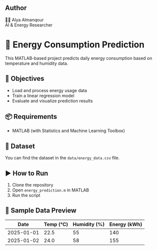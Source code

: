 ## Author
👩‍💻 Alya Almanqour  
AI & Energy Researcher  

# 🔋 Energy Consumption Prediction

This MATLAB-based project predicts daily energy consumption based on temperature and humidity data.

## 🎯 Objectives

- Load and process energy usage data
- Train a linear regression model
- Evaluate and visualize prediction results

## 📦 Requirements

- MATLAB (with Statistics and Machine Learning Toolbox)

## 📁 Dataset

You can find the dataset in the `data/energy_data.csv` file.

## ▶️ How to Run

1. Clone the repository
2. Open `energy_prediction.m` in MATLAB
3. Run the script

## 🧪 Sample Data Preview

| Date       | Temp (°C) | Humidity (%) | Energy (kWh) |
|------------|------------|----------------|----------------|
| 2025-01-01 | 22.5       | 55             | 140            |
| 2025-01-02 | 24.0       | 58             | 155            |
